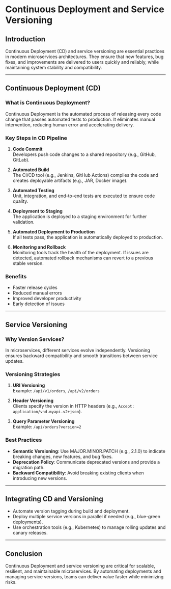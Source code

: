 # Continuous Deployment and Service Versioning

## Introduction

Continuous Deployment (CD) and service versioning are essential practices in modern microservices architectures. They ensure that new features, bug fixes, and improvements are delivered to users quickly and reliably, while maintaining system stability and compatibility.

---

## Continuous Deployment (CD)

### What is Continuous Deployment?

Continuous Deployment is the automated process of releasing every code change that passes automated tests to production. It eliminates manual intervention, reducing human error and accelerating delivery.

### Key Steps in CD Pipeline

1. **Code Commit**  
    Developers push code changes to a shared repository (e.g., GitHub, GitLab).

2. **Automated Build**  
    The CI/CD tool (e.g., Jenkins, GitHub Actions) compiles the code and creates deployable artifacts (e.g., JAR, Docker image).

3. **Automated Testing**  
    Unit, integration, and end-to-end tests are executed to ensure code quality.

4. **Deployment to Staging**  
    The application is deployed to a staging environment for further validation.

5. **Automated Deployment to Production**  
    If all tests pass, the application is automatically deployed to production.

6. **Monitoring and Rollback**  
    Monitoring tools track the health of the deployment. If issues are detected, automated rollback mechanisms can revert to a previous stable version.

### Benefits

- Faster release cycles
- Reduced manual errors
- Improved developer productivity
- Early detection of issues

---

## Service Versioning

### Why Version Services?

In microservices, different services evolve independently. Versioning ensures backward compatibility and smooth transitions between service updates.

### Versioning Strategies

1. **URI Versioning**  
    Example: `/api/v1/orders`, `/api/v2/orders`

2. **Header Versioning**  
    Clients specify the version in HTTP headers (e.g., `Accept: application/vnd.myapi.v2+json`).

3. **Query Parameter Versioning**  
    Example: `/api/orders?version=2`

### Best Practices

- **Semantic Versioning**: Use MAJOR.MINOR.PATCH (e.g., 2.1.0) to indicate breaking changes, new features, and bug fixes.
- **Deprecation Policy**: Communicate deprecated versions and provide a migration path.
- **Backward Compatibility**: Avoid breaking existing clients when introducing new versions.

---

## Integrating CD and Versioning

- Automate version tagging during build and deployment.
- Deploy multiple service versions in parallel if needed (e.g., blue-green deployments).
- Use orchestration tools (e.g., Kubernetes) to manage rolling updates and canary releases.

---

## Conclusion

Continuous Deployment and service versioning are critical for scalable, resilient, and maintainable microservices. By automating deployments and managing service versions, teams can deliver value faster while minimizing risks.
